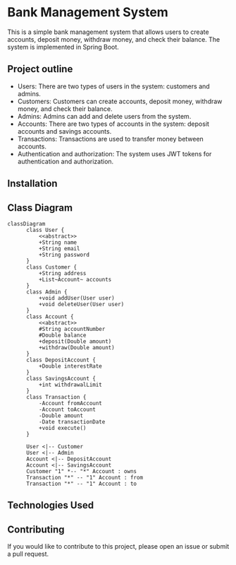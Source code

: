 # Bank Management System

This is a simple bank management system that allows users to create accounts, deposit money, withdraw money, and check their balance. The system is implemented in Spring Boot.

## Project outline

- Users: There are two types of users in the system: customers and admins. 
- Customers: Customers can create accounts, deposit money, withdraw money, and check their balance.
- Admins: Admins can add and delete users from the system.
- Accounts: There are two types of accounts in the system: deposit accounts and savings accounts.
- Transactions: Transactions are used to transfer money between accounts.
- Authentication and authorization: The system uses JWT tokens for authentication and authorization.

## Installation

## Class Diagram

```mermaid
classDiagram
      class User {
          <<abstract>>
          +String name
          +String email
          +String password
      }
      class Customer {
          +String address
          +List~Account~ accounts
      }
      class Admin {
          +void addUser(User user)
          +void deleteUser(User user)
      }
      class Account {
          <<abstract>>
          #String accountNumber
          #Double balance
          +deposit(Double amount)
          +withdraw(Double amount)
      }
      class DepositAccount {
          +Double interestRate
      }
      class SavingsAccount {
          +int withdrawalLimit
      }
      class Transaction {
          -Account fromAccount
          -Account toAccount
          -Double amount
          -Date transactionDate
          +void execute()
      }
      
      User <|-- Customer
      User <|-- Admin
      Account <|-- DepositAccount
      Account <|-- SavingsAccount
      Customer "1" *-- "*" Account : owns
      Transaction "*" -- "1" Account : from
      Transaction "*" -- "1" Account : to
```

## Technologies Used

## Contributing

If you would like to contribute to this project, please open an issue or submit a pull request.
